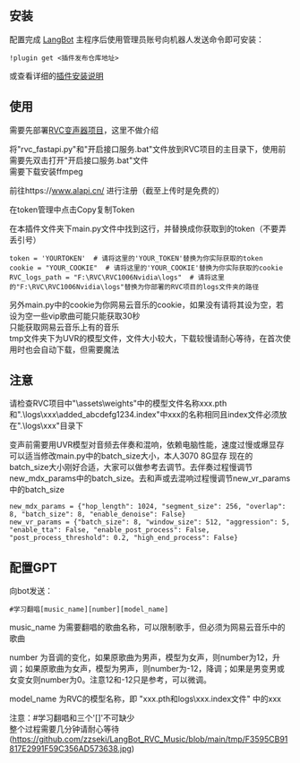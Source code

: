 ## 安装

配置完成 [LangBot](https://github.com/RockChinQ/QChatGPT) 主程序后使用管理员账号向机器人发送命令即可安装：

```
!plugin get <插件发布仓库地址>
```
或查看详细的[插件安装说明](https://github.com/RockChinQ/QChatGPT/wiki/5-%E6%8F%92%E4%BB%B6%E4%BD%BF%E7%94%A8)

## 使用  
需要先部署[RVC变声器项目](https://github.com/RVC-Project/Retrieval-based-Voice-Conversion-WebUI)，这里不做介绍  

将"rvc_fastapi.py"和"开启接口服务.bat"文件放到RVC项目的主目录下，使用前需要先双击打开"开启接口服务.bat"文件  
需要下载安装ffmpeg   

前往https://www.alapi.cn/  进行注册（截至上传时是免费的）

在token管理中点击Copy复制Token

在本插件文件夹下main.py文件中找到这行，并替换成你获取到的token（不要弄丢引号）

```
token = 'YOURTOKEN'  # 请将这里的'YOUR_TOKEN'替换为你实际获取的token
cookie = "YOUR_COOKIE"  # 请将这里的'YOUR_COOKIE'替换为你实际获取的cookie
RVC_logs_path = "F:\RVC\RVC1006Nvidia\logs"  # 请将这里的"F:\RVC\RVC1006Nvidia\logs"替换为你部署的RVC项目的logs文件夹的路径
```

另外main.py中的cookie为你网易云音乐的cookie，如果没有请将其设为空，若设为空一些vip歌曲可能只能获取30秒  
只能获取网易云音乐上有的音乐  
tmp文件夹下为UVR的模型文件，文件大小较大，下载较慢请耐心等待，在首次使用时也会自动下载，但需要魔法  

## 注意

请检查RVC项目中"\assets\weights"中的模型文件名称xxx.pth和".\logs\xxx\added_abcdefg1234.index"中xxx的名称相同且index文件必须放在".\logs\xxx\"目录下  

变声前需要用UVR模型对音频去伴奏和混响，依赖电脑性能，速度过慢或爆显存可以适当修改main.py中的batch_size大小，本人3070 8G显存 现在的batch_size大小刚好合适，大家可以做参考去调节。去伴奏过程慢调节new_mdx_params中的batch_size。去和声或去混响过程慢调节new_vr_params中的batch_size
```
new_mdx_params = {"hop_length": 1024, "segment_size": 256, "overlap": 8, "batch_size": 8, "enable_denoise": False}
new_vr_params = {"batch_size": 8, "window_size": 512, "aggression": 5, "enable_tta": False, "enable_post_process": False, "post_process_threshold": 0.2, "high_end_process": False}
```

## 配置GPT

向bot发送：
```
#学习翻唱[music_name][number][model_name]
```
music_name 为需要翻唱的歌曲名称，可以限制歌手，但必须为网易云音乐中的歌曲  

number 为音调的变化，如果原歌曲为男声，模型为女声，则number为12，升调；如果原歌曲为女声，模型为男声，则number为-12，降调；如果是男变男或女变女则number为0。注意12和-12只是参考，可以微调。  

model_name 为RVC的模型名称，即 "xxx.pth和logs\xxx\.index文件" 中的xxx  

注意：#学习翻唱和三个'[]'不可缺少   
整个过程需要几分钟请耐心等待   
(https://github.com/zzseki/LangBot_RVC_Music/blob/main/tmp/F3595CB91817E2991F59C356AD573638.jpg)

